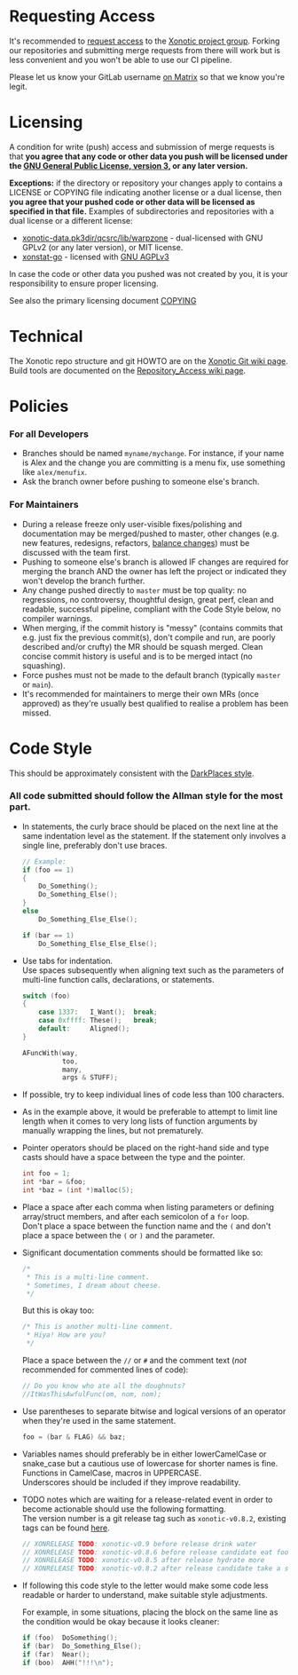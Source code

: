# Requesting Access

It's recommended to [request access](https://docs.gitlab.com/user/group/#request-access-to-a-group) to the [Xonotic project group](https://gitlab.com/xonotic).  Forking our repositories and submitting merge requests from there will work but is less convenient and you won't be able to use our CI pipeline.

Please let us know your GitLab username [on Matrix](https://xonotic.org/chat) so that we know you're legit.


# Licensing

A condition for write (push) access and submission of merge requests is that **you agree that any code or other data you push will be licensed under the [GNU General Public License, version 3](https://www.gnu.org/licenses/gpl-3.0.html), or any later version.**

**Exceptions:** if the directory or repository your changes apply to contains a LICENSE or COPYING file indicating another license or a dual license, then **you agree that your pushed code or other data will be licensed as specified in that file.**  Examples of subdirectories and repositories with a dual license or a different license:
* [xonotic-data.pk3dir/qcsrc/lib/warpzone](https://gitlab.com/xonotic/xonotic-data.pk3dir/-/tree/master/qcsrc/lib/warpzone) - dual-licensed with GNU GPLv2 (or any later version), or MIT license.
* [xonstat-go](https://gitlab.com/xonotic/xonstat-go/) - licensed with [GNU AGPLv3](https://www.gnu.org/licenses/agpl-3.0.html)

In case the code or other data you pushed was not created by you, it is your responsibility to ensure proper licensing.

See also the primary licensing document [COPYING](COPYING)


# Technical

The Xonotic repo structure and git HOWTO are on the [Xonotic Git wiki page](https://gitlab.com/xonotic/xonotic/-/wikis/Git).  
Build tools are documented on the [Repository_Access wiki page](https://gitlab.com/xonotic/xonotic/wikis/Repository_Access).


# Policies

### For all Developers

- Branches should be named `myname/mychange`. For instance, if your name is Alex and the change you are committing is a menu fix, use something like `alex/menufix`.
- Ask the branch owner before pushing to someone else's branch.

### For Maintainers

- During a release freeze only user-visible fixes/polishing and documentation may be merged/pushed to master, other changes (e.g. new features, redesigns, refactors, [balance changes](https://xonotic.org/teamvotes/436/)) must be discussed with the team first.
- Pushing to someone else's branch is allowed IF changes are required for merging the branch AND the owner has left the project or indicated they won't develop the branch further.
- Any change pushed directly to `master` must be top quality: no regressions, no controversy, thoughtful design, great perf, clean and readable, successful pipeline, compliant with the Code Style below, no compiler warnings.
- When merging, if the commit history is "messy" (contains commits that e.g. just fix the previous commit(s), don't compile and run, are poorly described and/or crufty) the MR should be squash merged.  Clean concise commit history is useful and is to be merged intact (no squashing).
- Force pushes must not be made to the default branch (typically `master` or `main`).
- It's recommended for maintainers to merge their own MRs (once approved) as they're usually best qualified to realise a problem has been missed.


# Code Style

This should be approximately consistent with the [DarkPlaces style](https://gitlab.com/xonotic/darkplaces/-/blob/master/CONTRIBUTING.md).

### All code submitted should follow the Allman style for the most part.

- In statements, the curly brace should be placed on the next line at the
  same indentation level as the statement. If the statement only involves
  a single line, preferably don't use braces.

	```c
	// Example:
	if (foo == 1)
	{
		Do_Something();
		Do_Something_Else();
	}
	else
		Do_Something_Else_Else();

	if (bar == 1)
		Do_Something_Else_Else_Else();
	```

- Use tabs for indentation.  
  Use spaces subsequently when aligning text such as the
  parameters of multi-line function calls, declarations, or statements.

	```c
	switch (foo)
	{
		case 1337:   I_Want();  break;
		case 0xffff: These();   break;
		default:     Aligned();
	}

	AFuncWith(way,
	          too,
	          many,
	          args & STUFF);
	```

- If possible, try to keep individual lines of code less than 100 characters.

- As in the example above, it would be preferable to attempt to limit
  line length when it comes to very long lists of function arguments
  by manually wrapping the lines, but not prematurely.

- Pointer operators should be placed on the right-hand side and type casts should have a space between the type and the pointer.

	```c
	int foo = 1;
	int *bar = &foo;
	int *baz = (int *)malloc(5);
	```

- Place a space after each comma when listing parameters or defining array/struct members,
  and after each semicolon of a `for` loop.  
  Don't place a space between the function name and the `(` and don't place a space between the `(` or `)` and the parameter.

- Significant documentation comments should be formatted like so:

	```c
	/*
	 * This is a multi-line comment.
	 * Sometimes, I dream about cheese.
	 */
	```

  But this is okay too:

	```c
	/* This is another multi-line comment.
	 * Hiya! How are you?
	 */
	```

  Place a space between the `//` or `#` and the comment text (_not_ recommended for commented lines of code):

	```c
	// Do you know who ate all the doughnuts?
	//ItWasThisAwfulFunc(om, nom, nom);
	```

- Use parentheses to separate bitwise and logical versions of an operator when they're used in the same statement.

	```c
	foo = (bar & FLAG) && baz;
	```

- Variables names should preferably be in either lowerCamelCase or snake_case
  but a cautious use of lowercase for shorter names is fine.  
  Functions in CamelCase, macros in UPPERCASE.  
  Underscores should be included if they improve readability.

- TODO notes which are waiting for a release-related event in
  order to become actionable should use the following formatting.  
  The version number is a git release tag such as `xonotic-v0.8.2`,
  existing tags can be found [here](https://gitlab.com/xonotic/xonotic/-/tags).

	```c
	// XONRELEASE TODO: xonotic-v0.9 before release drink water
	// XONRELEASE TODO: xonotic-v0.8.6 before release candidate eat food
	// XONRELEASE TODO: xonotic-v0.8.5 after release hydrate more
	// XONRELEASE TODO: xonotic-v0.8.2 after release candidate take a shower
	```

- If following this code style to the letter would make some code less
  readable or harder to understand, make suitable style adjustments.

  For example, in some situations, placing the block on the same line as
  the condition would be okay because it looks cleaner:

	```c
	if (foo)  DoSomething();
	if (bar)  Do_Something_Else();
	if (far)  Near();
	if (boo)  AHH("!!!\n");
	```

